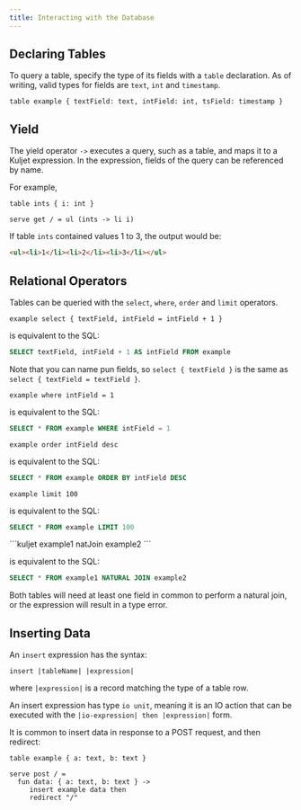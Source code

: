 ```yaml
---
title: Interacting with the Database
---
```


## Declaring Tables

To query a table, specify the type of its fields with a `table` declaration.
As of writing, valid types for fields are `text`, `int` and `timestamp`.

```kuljet
table example { textField: text, intField: int, tsField: timestamp }
```

## Yield

The yield operator `->` executes a query, such as a table, and maps it to a Kuljet expression.
In the expression, fields of the query can be referenced by name.

For example, 

```kuljet
table ints { i: int }

serve get / = ul (ints -> li i)
```

If table `ints` contained values 1 to 3, the output would be:

```html
<ul><li>1</li><li>2</li><li>3</li></ul>
```


## Relational Operators

Tables can be queried with the `select`, `where`, `order` and `limit` operators.

<section>

```kuljet
example select { textField, intField = intField + 1 }
```

is equivalent to the SQL:

```sql
SELECT textField, intField + 1 AS intField FROM example
```

Note that you can name pun fields, so `select { textField }` is the same as `select { textField = textField }`.
</section>

<section>

```kuljet
example where intField = 1
```

is equivalent to the SQL:

```sql
SELECT * FROM example WHERE intField = 1
```
</section>

<section>

```kuljet
example order intField desc
```

is equivalent to the SQL:

```sql
SELECT * FROM example ORDER BY intField DESC
```
</section>

<section>

```kuljet
example limit 100
```

is equivalent to the SQL:

```sql
SELECT * FROM example LIMIT 100
```
</section>

<section>
```kuljet
example1 natJoin example2
```

is equivalent to the SQL:

```sql
SELECT * FROM example1 NATURAL JOIN example2
```

Both tables will need at least one field in common to perform a natural join,
or the expression will result in a type error.
</section>

## Inserting Data

An `insert` expression has the syntax:

```kuljet
insert |tableName| |expression|
```

where `|expression|` is a record matching the type of a table row.

An insert expression has type `io unit`, meaning it is an IO action 
that can be executed with the `|io-expression| then |expression|` form.

It is common to insert data in response to a POST request, and then redirect:

```kuljet
table example { a: text, b: text }

serve post / =
  fun data: { a: text, b: text } ->
     insert example data then
     redirect "/"
```
